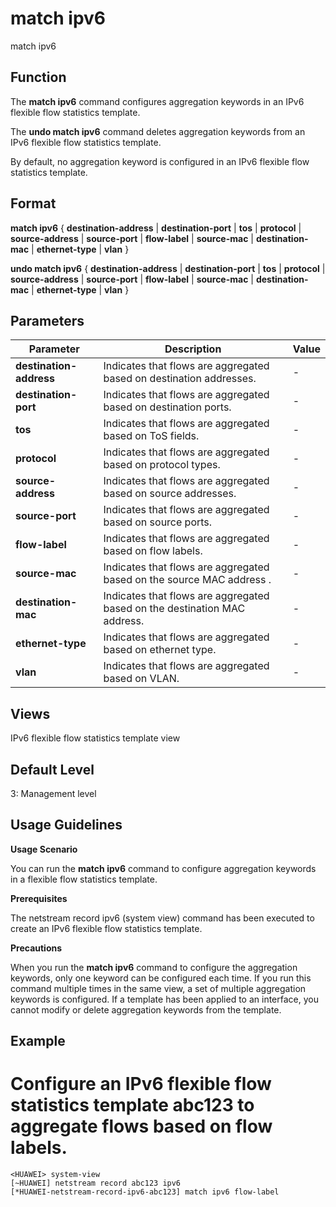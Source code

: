 match ipv6
==========

match ipv6

Function
--------



The **match ipv6** command configures aggregation keywords in an IPv6 flexible flow statistics template.

The **undo match ipv6** command deletes aggregation keywords from an IPv6 flexible flow statistics template.



By default, no aggregation keyword is configured in an IPv6 flexible flow statistics template.


Format
------

**match ipv6** { **destination-address** | **destination-port** | **tos** | **protocol** | **source-address** | **source-port** | **flow-label** | **source-mac** | **destination-mac** | **ethernet-type** | **vlan** }

**undo match ipv6** { **destination-address** | **destination-port** | **tos** | **protocol** | **source-address** | **source-port** | **flow-label** | **source-mac** | **destination-mac** | **ethernet-type** | **vlan** }


Parameters
----------

| Parameter | Description | Value |
| --- | --- | --- |
| **destination-address** | Indicates that flows are aggregated based on destination addresses. | - |
| **destination-port** | Indicates that flows are aggregated based on destination ports. | - |
| **tos** | Indicates that flows are aggregated based on ToS fields. | - |
| **protocol** | Indicates that flows are aggregated based on protocol types. | - |
| **source-address** | Indicates that flows are aggregated based on source addresses. | - |
| **source-port** | Indicates that flows are aggregated based on source ports. | - |
| **flow-label** | Indicates that flows are aggregated based on flow labels. | - |
| **source-mac** | Indicates that flows are aggregated based on the source MAC address . | - |
| **destination-mac** | Indicates that flows are aggregated based on the destination MAC address. | - |
| **ethernet-type** | Indicates that flows are aggregated based on ethernet type. | - |
| **vlan** | Indicates that flows are aggregated based on VLAN. | - |



Views
-----

IPv6 flexible flow statistics template view


Default Level
-------------

3: Management level


Usage Guidelines
----------------

**Usage Scenario**

You can run the **match ipv6** command to configure aggregation keywords in a flexible flow statistics template.

**Prerequisites**

The netstream record ipv6 (system view) command has been executed to create an IPv6 flexible flow statistics template.

**Precautions**

When you run the **match ipv6** command to configure the aggregation keywords, only one keyword can be configured each time. If you run this command multiple times in the same view, a set of multiple aggregation keywords is configured. If a template has been applied to an interface, you cannot modify or delete aggregation keywords from the template.


Example
-------

# Configure an IPv6 flexible flow statistics template abc123 to aggregate flows based on flow labels.
```
<HUAWEI> system-view
[~HUAWEI] netstream record abc123 ipv6
[*HUAWEI-netstream-record-ipv6-abc123] match ipv6 flow-label

```